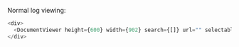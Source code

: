 Normal log viewing:

```js
<div>
  <DocumentViewer height={600} width={902} search={[]} url="" selectableLines />
</div>
```

